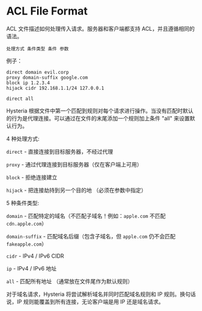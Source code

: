 # ACL File Format

ACL 文件描述如何处理传入请求。服务器和客户端都支持 ACL，并且遵循相同的语法。

```
处理方式 条件类型 条件 参数
```

例子：
```
direct domain evil.corp
proxy domain-suffix google.com
block ip 1.2.3.4
hijack cidr 192.168.1.1/24 127.0.0.1

direct all
```

Hysteria 根据文件中第一个匹配到规则对每个请求进行操作。当没有匹配时默认的行为是代理连接。可以通过在文件的末尾添加一个规则加上条件 "all" 来设置默认行为。

4 种处理方式:

`direct` - 直接连接到目标服务器，不经过代理

`proxy` - 通过代理连接到目标服务器（仅在客户端上可用）

`block` - 拒绝连接建立

`hijack` - 把连接劫持到另一个目的地 （必须在参数中指定）

5 种条件类型:

`domain` - 匹配特定的域名（不匹配子域名！例如：`apple.com` 不匹配 `cdn.apple.com`）

`domain-suffix` - 匹配域名后缀（包含子域名，但 `apple.com` 仍不会匹配 `fakeapple.com`）

`cidr` - IPv4 / IPv6 CIDR

`ip` - IPv4 / IPv6 地址

`all` - 匹配所有地址 （通常放在文件尾作为默认规则）

对于域名请求，Hysteria 将尝试解析域名并同时匹配域名规则和 IP 规则。换句话说，IP 规则能覆盖到所有连接，无论客户端是用 IP 还是域名请求。